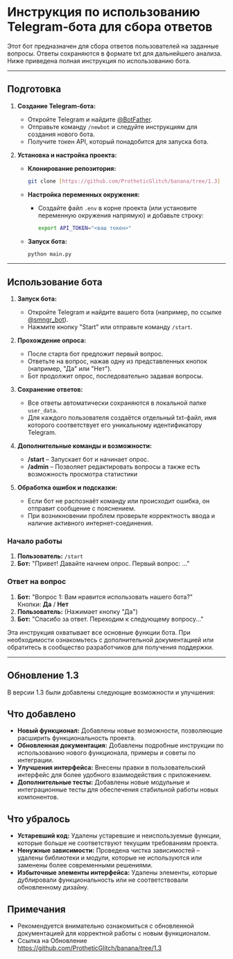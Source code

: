 # Инструкция по использованию Telegram-бота для сбора ответов

Этот бот предназначен для сбора ответов пользователей на заданные вопросы. Ответы сохраняются в формате txt для дальнейшего анализа. Ниже приведена полная инструкция по использованию бота.

---

## Подготовка

1. **Создание Telegram-бота:**
   - Откройте Telegram и найдите [@BotFather](https://t.me/BotFather).
   - Отправьте команду `/newbot` и следуйте инструкциям для создания нового бота.
   - Получите токен API, который понадобится для запуска бота.

2. **Установка и настройка проекта:**
   - **Клонирование репозитория:**

     ```bash
     git clone [https://github.com/ProtheticGlitch/banana/tree/1.3]
     ```

   - **Настройка переменных окружения:**
     - Создайте файл `.env` в корне проекта (или установите переменную окружения напрямую) и добавьте строку:

       ```bash
       export API_TOKEN="<ваш токен>"
       ```

   - **Запуск бота:**

     ```bash
     python main.py
     ```

---

## Использование бота

1. **Запуск бота:**
   - Откройте Telegram и найдите вашего бота (например, по ссылке [@smngr_bot](https://t.me/smngr_bot)).
   - Нажмите кнопку "Start" или отправьте команду `/start`.

2. **Прохождение опроса:**
   - После старта бот предложит первый вопрос.
   - Ответьте на вопрос, нажав одну из представленных кнопок (например, "Да" или "Нет").
   - Бот продолжит опрос, последовательно задавая вопросы.

3. **Сохранение ответов:**
   - Все ответы автоматически сохраняются в локальной папке `user_data`.
   - Для каждого пользователя создаётся отдельный txt-файл, имя которого соответствует его уникальному идентификатору Telegram.

4. **Дополнительные команды и возможности:**
   - **/start** – Запускает бот и начинает опрос.
   - **/admin** – Позволяет редактировать вопросы а также есть возможность просмотра статистики

5. **Обработка ошибок и подсказки:**
   - Если бот не распознаёт команду или происходит ошибка, он отправит сообщение с пояснением.
   - При возникновении проблем проверьте корректность ввода и наличие активного интернет-соединения.

### Начало работы

1. **Пользователь:** `/start`
2. **Бот:** "Привет! Давайте начнем опрос. Первый вопрос: ..."

### Ответ на вопрос

1. **Бот:** "Вопрос 1: Вам нравится использовать нашего бота?"  
   Кнопки: **Да** / **Нет**
2. **Пользователь:** (Нажимает кнопку "Да")
3. **Бот:** "Спасибо за ответ. Переходим к следующему вопросу..."

Эта инструкция охватывает все основные функции бота. При необходимости ознакомьтесь с дополнительной документацией или обратитесь в сообщество разработчиков для получения поддержки.

---

## Обновление 1.3

В версии 1.3 были добавлены следующие возможности и улучшения:

## Что добавлено
- **Новый функционал:** Добавлены новые возможности, позволяющие расширить функциональность проекта.
- **Обновленная документация:** Добавлены подробные инструкции по использованию нового функционала, примеры и советы по интеграции.
- **Улучшения интерфейса:** Внесены правки в пользовательский интерфейс для более удобного взаимодействия с приложением.
- **Дополнительные тесты:** Добавлены новые модульные и интеграционные тесты для обеспечения стабильной работы новых компонентов.

## Что убралось
- **Устаревший код:** Удалены устаревшие и неиспользуемые функции, которые больше не соответствуют текущим требованиям проекта.
- **Ненужные зависимости:** Проведена чистка зависимостей – удалены библиотеки и модули, которые не используются или заменены более современными решениями.
- **Избыточные элементы интерфейса:** Удалены элементы, которые дублировали функциональность или не соответствовали обновленному дизайну.

## Примечания
- Рекомендуется внимательно ознакомиться с обновленной документацией для корректной работы с новым функционалом.
- Ссылка на Обновление https://github.com/ProtheticGlitch/banana/tree/1.3

